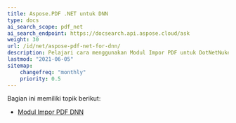 ```yaml
---
title: Aspose.PDF .NET untuk DNN
type: docs
ai_search_scope: pdf_net
ai_search_endpoint: https://docsearch.api.aspose.cloud/ask
weight: 30
url: /id/net/aspose-pdf-net-for-dnn/
description: Pelajari cara menggunakan Modul Impor PDF untuk DotNetNuke
lastmod: "2021-06-05"
sitemap:
    changefreq: "monthly"
    priority: 0.5
---
```

Bagian ini memiliki topik berikut:

- [Modul Impor PDF DNN](/pdf/net/dnn-pdf-import-module)